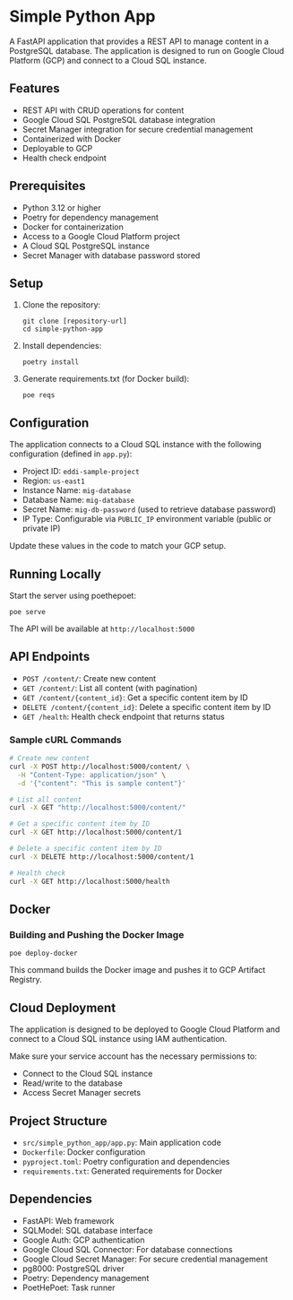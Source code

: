 # Simple Python App

A FastAPI application that provides a REST API to manage content in a PostgreSQL database. The application is designed to run on Google Cloud Platform (GCP) and connect to a Cloud SQL instance.

## Features

- REST API with CRUD operations for content
- Google Cloud SQL PostgreSQL database integration
- Secret Manager integration for secure credential management
- Containerized with Docker
- Deployable to GCP
- Health check endpoint

## Prerequisites

- Python 3.12 or higher
- Poetry for dependency management
- Docker for containerization
- Access to a Google Cloud Platform project
- A Cloud SQL PostgreSQL instance
- Secret Manager with database password stored

## Setup

1. Clone the repository:
   ```
   git clone [repository-url]
   cd simple-python-app
   ```

2. Install dependencies:
   ```
   poetry install
   ```

3. Generate requirements.txt (for Docker build):
   ```
   poe reqs
   ```

## Configuration

The application connects to a Cloud SQL instance with the following configuration (defined in `app.py`):

- Project ID: `eddi-sample-project`
- Region: `us-east1`
- Instance Name: `mig-database`
- Database Name: `mig-database`
- Secret Name: `mig-db-password` (used to retrieve database password)
- IP Type: Configurable via `PUBLIC_IP` environment variable (public or private IP)

Update these values in the code to match your GCP setup.

## Running Locally

Start the server using poethepoet:

```
poe serve
```

The API will be available at `http://localhost:5000`

## API Endpoints

- `POST /content/`: Create new content
- `GET /content/`: List all content (with pagination)
- `GET /content/{content_id}`: Get a specific content item by ID
- `DELETE /content/{content_id}`: Delete a specific content item by ID
- `GET /health`: Health check endpoint that returns status

### Sample cURL Commands
```bash
# Create new content
curl -X POST http://localhost:5000/content/ \
  -H "Content-Type: application/json" \
  -d '{"content": "This is sample content"}'

# List all content
curl -X GET "http://localhost:5000/content/"

# Get a specific content item by ID
curl -X GET http://localhost:5000/content/1

# Delete a specific content item by ID
curl -X DELETE http://localhost:5000/content/1

# Health check
curl -X GET http://localhost:5000/health
```

## Docker

### Building and Pushing the Docker Image

```
poe deploy-docker
```

This command builds the Docker image and pushes it to GCP Artifact Registry.

## Cloud Deployment

The application is designed to be deployed to Google Cloud Platform and connect to a Cloud SQL instance using IAM authentication.

Make sure your service account has the necessary permissions to:
- Connect to the Cloud SQL instance
- Read/write to the database
- Access Secret Manager secrets

## Project Structure

- `src/simple_python_app/app.py`: Main application code
- `Dockerfile`: Docker configuration
- `pyproject.toml`: Poetry configuration and dependencies
- `requirements.txt`: Generated requirements for Docker

## Dependencies

- FastAPI: Web framework
- SQLModel: SQL database interface
- Google Auth: GCP authentication
- Google Cloud SQL Connector: For database connections
- Google Cloud Secret Manager: For secure credential management
- pg8000: PostgreSQL driver
- Poetry: Dependency management
- PoetHePoet: Task runner
